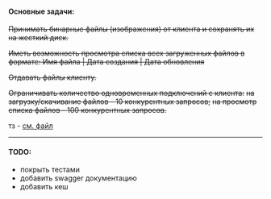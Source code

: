 #### Основные задачи:

~~Принимать бинарные файлы (изображения) от клиента и сохранять их на жесткий диск.~~

~~Иметь возможность просмотра списка всех загруженных файлов в формате:
Имя файла | Дата создания | Дата обновления~~

~~Отдавать файлы клиенту.~~

~~Ограничивать количество одновременных подключений с клиента:~~
~~на загрузку/скачивание файлов - 10 конкурентных запросов;~~
~~на просмотр списка файлов - 100 конкурентных запросов.~~

тз - [см. файл](Тестовое_задание_Tages_Golang_разработчик_1.pdf)

---

#### TODO:
- покрыть тестами
- добавить swagger документацию
- добавить кеш